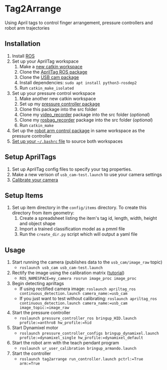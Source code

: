 # Tag2Arrange

Using April tags to control finger arrangement, pressure controllers and robot arm trajectories

## Installation
1. Install [ROS](https://www.ros.org/)
2. Set up your AprilTag workspace
    1. Make a [new catkin workspace](http://wiki.ros.org/catkin/Tutorials/create_a_workspace)
    2. Clone the [AprilTag ROS package](https://github.com/AprilRobotics/apriltag_ros)
    3. Clone the [USB cam package](http://wiki.ros.org/usb_cam)
    4. Install dependencies: `sudo apt install python3-rosdep2`
    5. Run `catkin_make_isolated`
3. Set up your pressure control workspace
    1. Make another new catkin workspace
    2. Set up my [pressure controller package](https://ctrl-p.cbteeple.com/latest/ros-driver)
    3. Clone this package into the src folder
    4. Clone my [video_recorder](https://github.com/cbteeple/ros_video_recorder) package into the src folder (_optional_)
    5. Clone my [rosbag_recorder](https://github.com/cbteeple/rosbag-recorder) package into the src folder (_optional_)
    6. Run `catkin_make`
4. Set up the [robot arm control package](https://github.com/cbteeple/simple_ur_move) in same workspace as the pressure controller
5. [Set up your `~/.bashrc` file](https://docs.cbteeple.com/robot/ros#setting-up-ros-on-linux) to source both workspaces

## Setup AprilTags
1. Set up AprilTag config files to specify your tag properties.
2. Make a new verison of `usb_cam-test.launch` to use your camera settings
3. [Calibrate your camera](https://github.com/NVlabs/Deep_Object_Pose/blob/master/doc/camera_tutorial.md)
## Setup Items
1. Set up item directory in the `config/items` directory.
To create this directory from item geometry:
    1. Create a spreadsheet listing the item's tag id, length, width, height and object shape
    2. Import a trained classification model as a pmml file
    3. Run the `create_dir.py` script which will output a yaml file
    
## Usage

1. Start running the camera (publishes data to the `usb_cam/image_raw` topic)
    - `roslaunch usb_cam usb_cam-test.launch`
2. Rectify the image using the calibration matrix ([tutorial](http://wiki.ros.org/image_proc))
    - `ROS_NAMESPACE=my_camera rosrun image_proc image_proc`
3. Begin detecting apriltags
    - If using rectified camera image: `roslaunch apriltag_ros continuous_detection.launch camera_name:=usb_cam`
    - If you just want to test without calibrating: `roslaunch apriltag_ros continuous_detection.launch camera_name:=usb_cam image_topic:=image_raw`
4. Start the pressure controller
    - `roslaunch pressure_controller_ros bringup_HID.launch profile:=anthro8 hw_profile:=hid`
5. Start Dynamixel motor
    - `roslaunch pressure_controller_configs bringup_dynamixel.launch profile:=dynamixel_single hw_profile:=dynamixel_default`
6. Start the robot arm with the teach pendant program
    - `roslaunch ur_user_calibration bringup_armando.launch`
7. Start the controller
    - `roslaunch tag2arrange run_controller.launch pctrl:=True arm:=True`
